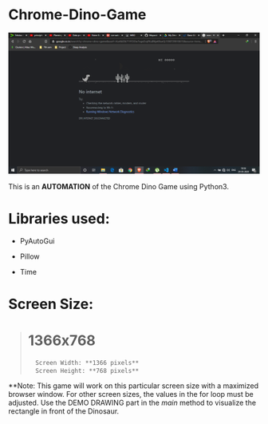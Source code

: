 # **Chrome-Dino-Game**

![](./media/image1.png)

This is an **AUTOMATION** of the Chrome Dino Game using Python3.

# **Libraries used:**

-   PyAutoGui

-   Pillow

-   Time

# **Screen Size:**

>    # **1366x768**
>       Screen Width: **1366 pixels**
>       Screen Height: **768 pixels**



\*\*Note: This game will work on this particular screen size with a
maximized browser window. For other screen sizes, the values in the for
loop must be adjusted. Use the DEMO DRAWING part in the
*main* method to visualize the rectangle in front of the
Dinosaur.
